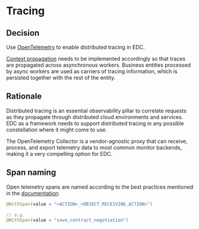 # Tracing 

## Decision

Use [OpenTelemetry](https://opentelemetry.io/) to enable distributed tracing in EDC. 

[Context propagation](https://opentelemetry.io/docs/instrumentation/java/manual/#context-propagation) needs to be implemented accordingly so that traces are propagated across asynchronous workers. Business entities processed by async workers are used as carriers of tracing information, which is persisted together with the rest of the entity.

## Rationale

Distributed tracing is an essential observability pillar to correlate requests as they propagate through distributed cloud environments and services. EDC as a framework needs to support distributed tracing in any possible constellation where it might come to use. 

The OpenTelemetry Collector is a vendor-agnostic proxy that can receive, process, and export telemetry data to most common monitor backends, making it a very compelling option for EDC. 

## Span naming

Open telemetry spans are named according to the best practices mentioned in the [documentation](https://github.com/open-telemetry/opentelemetry-specification/blob/main/specification/trace/api.md#span):

```java
@WithSpan(value = "<ACTION>_<OBJECT_RECEIVING_ACTION>")

// e.g.
@WithSpan(value = "save_contract_negotiation")
```